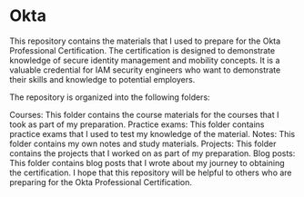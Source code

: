 # Okta
This repository contains the materials that I used to prepare for the Okta Professional Certification. The certification is designed to demonstrate knowledge of secure identity management and mobility concepts. It is a valuable credential for IAM security engineers who want to demonstrate their skills and knowledge to potential employers.

The repository is organized into the following folders:

Courses: This folder contains the course materials for the courses that I took as part of my preparation.
Practice exams: This folder contains practice exams that I used to test my knowledge of the material.
Notes: This folder contains my own notes and study materials.
Projects: This folder contains the projects that I worked on as part of my preparation.
Blog posts: This folder contains blog posts that I wrote about my journey to obtaining the certification.
I hope that this repository will be helpful to others who are preparing for the Okta Professional Certification.
